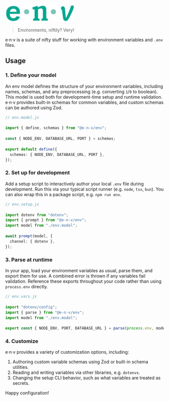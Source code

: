 <!-- markdownlint-disable-next-line -->
<img src="./assets/env-logo.png" alt="e-n-v Logo" height="55"/>

<!-- markdownlint-disable-next-line MD036 -->
> Environments, niftily? Very!

e·n·v is a suite of nifty stuff for working with environment variables and `.env` files.

## Usage

### 1. Define your model

An env model defines the structure of your environment variables, including names, schemas, and any preprocessing (e.g. converting `1`/`0` to boolean). This model is used both for development-time setup and runtime validation. e·n·v provides built-in schemas for common variables, and custom schemas can be authored using Zod.

```ts
// env.model.js

import { define, schemas } from "@e-n-v/env";

const { NODE_ENV, DATABASE_URL, PORT } = schemas;

export default define({
  schemas: { NODE_ENV, DATABASE_URL, PORT },
});
```

### 2. Set up for development

Add a setup script to interactively author your local `.env` file during development. Run this via your typical script runner (e.g. `node`, `tsx`, `bun`). You can also wrap this in a package script, e.g. `npm run env`.

```ts
// env.setup.js

import dotenv from "dotenv";
import { prompt } from "@e-n-v/env";
import model from "./env.model";

await prompt(model, {
  channel: { dotenv },
});
```

### 3. Parse at runtime

In your app, load your environment variables as usual, parse them, and export them for use. A combined error is thrown if any variables fail validation. Reference these exports throughout your code rather than using `process.env` directly.

```ts
// env.vars.js

import "dotenv/config";
import { parse } from "@e-n-v/env";
import model from "./env.model";

export const { NODE_ENV, PORT, DATABASE_URL } = parse(process.env, model);
```

### 4. Customize

e·n·v provides a variety of customization options, including:

1. Authoring custom variable schemas using Zod or built-in schema utilities.
2. Reading and writing variables via other libraries, e.g. `dotenvx`.
3. Changing the setup CLI behavior, such as what variables are treated as secrets.

Happy configuration!
